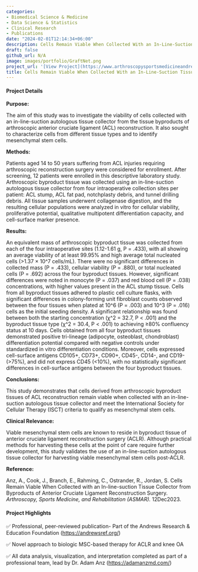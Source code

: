 ```yaml
---
categories:
- Biomedical Science & Medicine
- Data Science & Statistics
- Clinical Research
- Publications
date: "2024-02-01T12:14:34+06:00"
description: Cells Remain Viable When Collected With an In-Line-Suction Tissue Collector From Byproducts of Anterior Cruciate Ligament Reconstruction Surgery
draft: false
github_url: N/A
image: images/portfolio/GraftNet.png
project_url: '[View Project](https://www.arthroscopysportsmedicineandrehabilitation.org/article/S2666-061X(23)00211-0/fulltext)'
title: Cells Remain Viable When Collected With an In-Line-Suction Tissue Collector From Byproducts of Anterior Cruciate Ligament Reconstruction Surgery
---
```


#### Project Details

**Purpose:**

The aim of this study was to investigate the viability of cells collected with an in-line-suction autologous tissue collector from the tissue byproducts of arthroscopic anterior cruciate ligament (ACL) reconstruction. It also sought to characterize cells from different tissue types and to identify mesenchymal stem cells.

**Methods:**

Patients aged 14 to 50 years suffering from ACL injuries requiring arthroscopic reconstruction surgery were considered for enrollment. After screening, 12 patients were enrolled in this descriptive laboratory study. Arthroscopic byproduct tissue was collected using an in-line-suction autologous tissue collector from four intraoperative collection sites per patient: ACL stump, ACL fat pad, notchplasty debris, and tunnel drilling debris. All tissue samples underwent collagenase digestion, and the resulting cellular populations were analyzed in vitro for cellular viability, proliferative potential, qualitative multipotent differentiation capacity, and cell-surface marker presence.

**Results:**

An equivalent mass of arthroscopic byproduct tissue was collected from each of the four intraoperative sites (1.12-1.61 g, P = .433), with all showing an average viability of at least 99.95% and high average total nucleated cells (\>1.37 × 10^7 cells/mL). There were no significant differences in collected mass (P = .433), cellular viability (P = .880), or total nucleated cells (P = .692) across the four byproduct tissues. However, significant differences were noted in monocyte (P = .037) and red blood cell (P = .038) concentrations, with higher values present in the ACL stump tissue. Cells from all byproduct tissues adhered to plastic cell culture flasks, with significant differences in colony-forming unit fibroblast counts observed between the four tissues when plated at 10^6 (P = .003) and 10^3 (P = .016) cells as the initial seeding density. A significant relationship was found between both the starting concentration (χ^2 = 32.7, P \< .001) and the byproduct tissue type (χ^2 = 30.4, P \< .001) to achieving ≥80% confluency status at 10 days. Cells obtained from all four byproduct tissues demonstrated positive tri-lineage (adipocyte, osteoblast, chondroblast) differentiation potential compared with negative controls under standardized in vitro differentiation conditions. Moreover, cells expressed cell-surface antigens CD105+, CD73+, CD90+, CD45-, CD14-, and CD19- (\>75%), and did not express CD45 (\<10%), with no statistically significant differences in cell-surface antigens between the four byproduct tissues.

**Conclusions:**

This study demonstrates that cells derived from arthroscopic byproduct tissues of ACL reconstruction remain viable when collected with an in-line-suction autologous tissue collector and meet the International Society for Cellular Therapy (ISCT) criteria to qualify as mesenchymal stem cells.

**Clinical Relevance:**

Viable mesenchymal stem cells are known to reside in byproduct tissue of anterior cruciate ligament reconstruction surgery (ACLR). Although practical methods for harvesting these cells at the point of care require further development, this study validates the use of an in-line-suction autologous tissue collector for harvesting viable mesenchymal stem cells post-ACLR.

**Reference:**

Anz, A., Cook, J., Branch, E., Rahming, C., Ostrander, R., Jordan, S. Cells Remain Viable When Collected with an In-line-suction Tissue Collector from Byproducts of Anterior Cruciate Ligament Reconstruction Surgery. *Arthroscopy, Sports Medicine, and Rehabilitation (ASMAR).* 12Dec2023.

#### Project Highlights

✅ Professional, peer-reviewed publication- Part of the Andrews Research & Education Foundation (<https://andrewsref.org/>)

✅ Novel approach to biologic MSC-based therapy for ACLR and knee OA

✅ All data analysis, visualization, and interpretation completed as part of a professional team, lead by Dr. Adam Anz (<https://adamanzmd.com/>)
